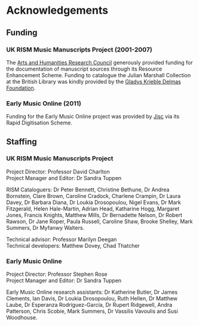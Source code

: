 # Acknowledgements  

## Funding  

### UK RISM Music Manuscripts Project (2001-2007)  

The [Arts and Humanities Research Council](https://ahrc.ukri.org/) generously provided funding for the documentation of manuscript sources through its Resource Enhancement Scheme. Funding to catalogue the Julian Marshall Collection at the British Library was kindly provided by the [Gladys Krieble Delmas Foundation](http://delmas.org/).   

### Early Music Online (2011)  

Funding for the Early Music Online project was provided by [Jisc](https://www.jisc.ac.uk/) via its Rapid Digitisation Scheme.  

## Staffing  

### UK RISM Music Manuscripts Project  

Project Director: Professor David Charlton  
Project Manager and Editor: Dr Sandra Tuppen  

RISM Cataloguers: Dr Peter Bennett, Christine Bethune, Dr Andrea Bornstein, Clare Brown, Caroline Cradock, Charlene Crampin, Dr Laura Davey, Dr Barbara Diana, Dr Loukia Drosopoulou, Nigel Evans, Dr Mark Fitzgerald, Helen Hale-Martin, Adrian Head, Katharine Hogg, Margaret Jones, Francis Knights, Matthew Mills, Dr Bernadette Nelson, Dr Robert Rawson, Dr Jane Roper, Paula Russell, Caroline Shaw, Brooke Shelley, Mark Summers, Dr Myfanwy Walters.  

Technical advisor: Professor Marilyn Deegan  
Technical developers: Matthew Dovey, Chad Thatcher  


### Early Music Online  

Project Director: Professor Stephen Rose  
Project Manager and Editor: Dr Sandra Tuppen  

Early Music Online research assistants: Dr Katherine Butler, Dr James Clements, Ian Davis, Dr Loukia Drosopoulou, Ruth Hellen, Dr Matthew Laube, Dr Esperanza Rodríguez-García, Dr Rupert Ridgewell, Andra Patterson, Chris Scobie, Mark Summers, Dr Vassilis Vavoulis and Susi Woodhouse.   
